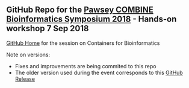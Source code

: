## GitHub Repo for the [Pawsey COMBINE Bioinformatics Symposium 2018](https://www.pawsey.org.au/bio-symposium) - Hands-on workshop 7 Sep 2018

[GitHub Home](https://github.com/PawseySC/bio-workshop-18) for the session on Containers for Bioinformatics

Note on versions:
- Fixes and improvements are being commited to this repo
- The older version used during the event corresponds to this [GitHub Release](https://github.com/PawseySC/bio-workshop-18/releases/tag/7Sep18)
